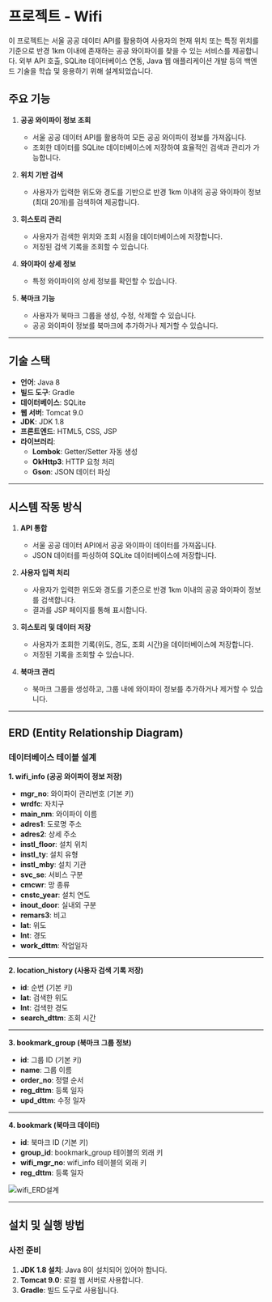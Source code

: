 # 프로젝트 - Wifi

이 프로젝트는 서울 공공 데이터 API를 활용하여 사용자의 현재 위치 또는 특정 위치를 기준으로 반경 1km 이내에 존재하는 공공 와이파이를 찾을 수 있는 서비스를 제공합니다. 외부 API 호출, SQLite 데이터베이스 연동, Java 웹 애플리케이션 개발 등의 백엔드 기술을 학습 및 응용하기 위해 설계되었습니다.

## 주요 기능

1. **공공 와이파이 정보 조회**
    - 서울 공공 데이터 API를 활용하여 모든 공공 와이파이 정보를 가져옵니다.
    - 조회한 데이터를 SQLite 데이터베이스에 저장하여 효율적인 검색과 관리가 가능합니다.

2. **위치 기반 검색**
    - 사용자가 입력한 위도와 경도를 기반으로 반경 1km 이내의 공공 와이파이 정보(최대 20개)를 검색하여 제공합니다.

3. **히스토리 관리**
    - 사용자가 검색한 위치와 조회 시점을 데이터베이스에 저장합니다.
    - 저장된 검색 기록을 조회할 수 있습니다.

4. **와이파이 상세 정보**
    - 특정 와이파이의 상세 정보를 확인할 수 있습니다.

5. **북마크 기능**
    - 사용자가 북마크 그룹을 생성, 수정, 삭제할 수 있습니다.
    - 공공 와이파이 정보를 북마크에 추가하거나 제거할 수 있습니다.

---

## 기술 스택

- **언어**: Java 8
- **빌드 도구**: Gradle
- **데이터베이스**: SQLite
- **웹 서버**: Tomcat 9.0
- **JDK**: JDK 1.8
- **프론트엔드**: HTML5, CSS, JSP
- **라이브러리**:
    - **Lombok**: Getter/Setter 자동 생성
    - **OkHttp3**: HTTP 요청 처리
    - **Gson**: JSON 데이터 파싱

---

## 시스템 작동 방식

1. **API 통합**
    - 서울 공공 데이터 API에서 공공 와이파이 데이터를 가져옵니다.
    - JSON 데이터를 파싱하여 SQLite 데이터베이스에 저장합니다.

2. **사용자 입력 처리**
    - 사용자가 입력한 위도와 경도를 기준으로 반경 1km 이내의 공공 와이파이 정보를 검색합니다.
    - 결과를 JSP 페이지를 통해 표시합니다.

3. **히스토리 및 데이터 저장**
    - 사용자가 조회한 기록(위도, 경도, 조회 시간)을 데이터베이스에 저장합니다.
    - 저장된 기록을 조회할 수 있습니다.

4. **북마크 관리**
    - 북마크 그룹을 생성하고, 그룹 내에 와이파이 정보를 추가하거나 제거할 수 있습니다.

---

## ERD (Entity Relationship Diagram)

### 데이터베이스 테이블 설계

**1. wifi_info (공공 와이파이 정보 저장)**  
- **mgr_no**: 와이파이 관리번호 (기본 키)  
- **wrdfc**: 자치구  
- **main_nm**: 와이파이 이름  
- **adres1**: 도로명 주소  
- **adres2**: 상세 주소  
- **instl_floor**: 설치 위치  
- **instl_ty**: 설치 유형  
- **instl_mby**: 설치 기관  
- **svc_se**: 서비스 구분  
- **cmcwr**: 망 종류  
- **cnstc_year**: 설치 연도  
- **inout_door**: 실내외 구분  
- **remars3**: 비고  
- **lat**: 위도  
- **lnt**: 경도  
- **work_dttm**: 작업일자  

---

**2. location_history (사용자 검색 기록 저장)**  
- **id**: 순번 (기본 키)  
- **lat**: 검색한 위도  
- **lnt**: 검색한 경도  
- **search_dttm**: 조회 시간  

---

**3. bookmark_group (북마크 그룹 정보)**  
- **id**: 그룹 ID (기본 키)  
- **name**: 그룹 이름  
- **order_no**: 정렬 순서  
- **reg_dttm**: 등록 일자  
- **upd_dttm**: 수정 일자  

---

**4. bookmark (북마크 데이터)**  
- **id**: 북마크 ID (기본 키)  
- **group_id**: bookmark_group 테이블의 외래 키  
- **wifi_mgr_no**: wifi_info 테이블의 외래 키  
- **reg_dttm**: 등록 일자  

![wifi_ERD설계](https://github.com/user-attachments/assets/acf54a57-da83-44a3-a933-15ce6f5efa7c)

---

## 설치 및 실행 방법

### 사전 준비
1. **JDK 1.8 설치**: Java 8이 설치되어 있어야 합니다.
2. **Tomcat 9.0**: 로컬 웹 서버로 사용합니다.
3. **Gradle**: 빌드 도구로 사용됩니다.
